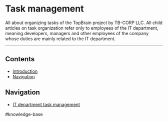 # Task management
All about organizing tasks of the TopBrain project by TB-CORP LLC. All child articles on task organization refer only to employees of the IT department, meaning developers, managers and other employees of the company whose duties are mainly related to the IT department.

---

## Contents
- [Introduction](#task-management)
- [Navigation](#navigation)

## Navigation
- [IT department task management](./task-management/it-department-task-management.md)

#knowledge-base